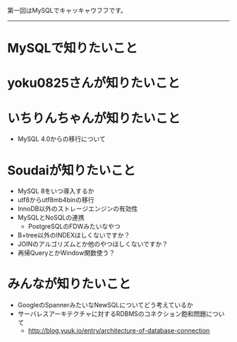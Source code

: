 第一回はMySQLでキャッキャウフフです。

----

# MySQLで知りたいこと


# yoku0825さんが知りたいこと

# いちりんちゃんが知りたいこと
- MySQL 4.0からの移行について

# Soudaiが知りたいこと
- MySQL 8をいつ導入するか
- utf8からutf8mb4binの移行
- InnoDB以外のストレージエンジンの有効性
- MySQLとNoSQLの連携
  - PostgreSQLのFDWみたいなやつ
- B+tree以外のINDEXほしくないですか？
- JOINのアルゴリズムとか他のやつほしくないですか？
- 再帰QueryとかWindow関数使う？

# みんなが知りたいこと
- GoogleのSpannerみたいなNewSQLについてどう考えているか
- サーバレスアーキテクチャに対するRDBMSのコネクション飽和問題について
  - http://blog.yuuk.io/entry/architecture-of-database-connection
